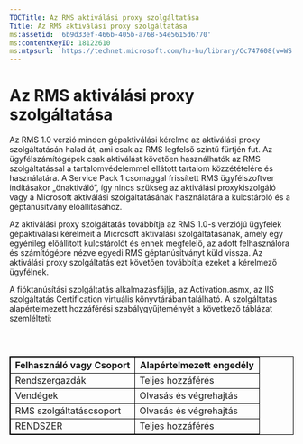 ```yaml
---
TOCTitle: Az RMS aktiválási proxy szolgáltatása
Title: Az RMS aktiválási proxy szolgáltatása
ms:assetid: '6b9d33ef-466b-405b-a768-54e5615d6770'
ms:contentKeyID: 18122610
ms:mtpsurl: 'https://technet.microsoft.com/hu-hu/library/Cc747608(v=WS.10)'
---
```


Az RMS aktiválási proxy szolgáltatása
=====================================

Az RMS 1.0 verzió minden gépaktiválási kérelme az aktiválási proxy szolgáltatásán halad át, ami csak az RMS legfelső szintű fürtjén fut. Az ügyfélszámítógépek csak aktiválást követően használhatók az RMS szolgáltatással a tartalomvédelemmel ellátott tartalom közzétételére és használatára. A Service Pack 1 csomaggal frissített RMS ügyfélszoftver indításakor „önaktiváló”, így nincs szükség az aktiválási proxykiszolgáló vagy a Microsoft aktiválási szolgáltatásának használatára a kulcstároló és a géptanúsítvány előállításához.

Az aktiválási proxy szolgáltatás továbbítja az RMS 1.0-s verziójú ügyfelek gépaktiválási kérelmeit a Microsoft aktiválási szolgáltatásának, amely egy egyénileg előállított kulcstárolót és ennek megfelelő, az adott felhasználóra és számítógépre nézve egyedi RMS géptanúsítványt küld vissza. Az aktiválási proxy szolgáltatás ezt követően továbbítja ezeket a kérelmező ügyfélnek.

A fióktanúsítási szolgáltatás alkalmazásfájlja, az Activation.asmx, az IIS szolgáltatás Certification virtuális könyvtárában található. A szolgáltatás alapértelmezett hozzáférési szabálygyűjteményét a következő táblázat szemlélteti:

###  

 
<p> </p>
<table style="border:1px solid black;">
<colgroup>
<col width="50%" />
<col width="50%" />
</colgroup>
<thead>
<tr class="header">
<th style="border:1px solid black;" >Felhasználó vagy Csoport</th>
<th style="border:1px solid black;" >Alapértelmezett engedély</th>
</tr>
</thead>
<tbody>
<tr class="odd">
<td style="border:1px solid black;">Rendszergazdák</td>
<td style="border:1px solid black;">Teljes hozzáférés</td>
</tr>
<tr class="even">
<td style="border:1px solid black;">Vendégek</td>
<td style="border:1px solid black;">Olvasás és végrehajtás</td>
</tr>
<tr class="odd">
<td style="border:1px solid black;">RMS szolgáltatáscsoport</td>
<td style="border:1px solid black;">Olvasás és végrehajtás</td>
</tr>
<tr class="even">
<td style="border:1px solid black;">RENDSZER</td>
<td style="border:1px solid black;">Teljes hozzáférés</td>
</tr>
</tbody>
</table>
